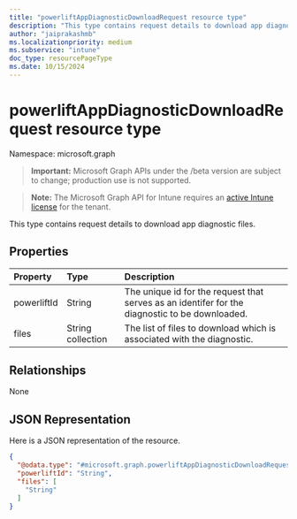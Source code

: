 ```yaml
---
title: "powerliftAppDiagnosticDownloadRequest resource type"
description: "This type contains request details to download app diagnostic files."
author: "jaiprakashmb"
ms.localizationpriority: medium
ms.subservice: "intune"
doc_type: resourcePageType
ms.date: 10/15/2024
---
```


# powerliftAppDiagnosticDownloadRequest resource type

Namespace: microsoft.graph

> **Important:** Microsoft Graph APIs under the /beta version are subject to change; production use is not supported.

> **Note:** The Microsoft Graph API for Intune requires an [active Intune license](https://go.microsoft.com/fwlink/?linkid=839381) for the tenant.

This type contains request details to download app diagnostic files.

## Properties
|Property|Type|Description|
|:---|:---|:---|
|powerliftId|String|The unique id for the request that serves as an identifer for the diagnostic to be downloaded.|
|files|String collection|The list of files to download which is associated with the diagnostic.|

## Relationships
None

## JSON Representation
Here is a JSON representation of the resource.
<!-- {
  "blockType": "resource",
  "@odata.type": "microsoft.graph.powerliftAppDiagnosticDownloadRequest"
}
-->
``` json
{
  "@odata.type": "#microsoft.graph.powerliftAppDiagnosticDownloadRequest",
  "powerliftId": "String",
  "files": [
    "String"
  ]
}
```
